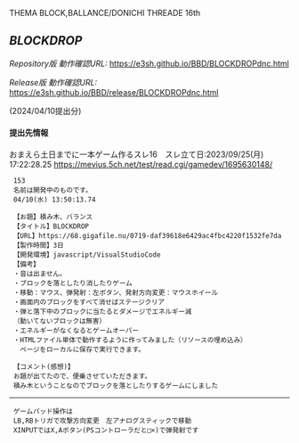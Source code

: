 
THEMA BLOCK,BALLANCE/DONICHI THREADE 16th 

*BLOCKDROP*
--------

*Repository版 動作確認URL:*
https://e3sh.github.io/BBD/BLOCKDROPdnc.html



*Release版 動作確認URL:*
https://e3sh.github.io/BBD/release/BLOCKDROPdnc.html

(2024/04/10提出分) 

#### 提出先情報

おまえら土日までに一本ゲーム作るスレ16　スレ立て日:2023/09/25(月) 17:22:28.25
https://mevius.5ch.net/test/read.cgi/gamedev/1695630148/


     153
     名前は開発中のものです。
     04/10(水) 13:50:13.74

     【お題】積み木、バランス
     【タイトル】BLOCKDROP
     【URL】https://68.gigafile.nu/0719-daf39618e6429ac4fbc4220f1532fe7da
     【製作時間】3日
     【開発環境】javascript/VisualStudioCode
     【備考】
     ・音は出ません。
     ・ブロックを落としたり消したりゲーム
     ・移動：マウス、弾発射：左ボタン、発射方向変更：マウスホイール
     ・画面内のブロックをすべて消せばステージクリア
     ・弾と落下中のブロックに当たるとダメージでエネルギー減
     （動いてないブロックは無害）
     ・エネルギーがなくなるとゲームオーバー
     ・HTMLファイル単体で動作するように作ってみました（リソースの埋め込み）
     　ページをローカルに保存で実行できます。

     【コメント(感想)】
     お題が出てたので、便乗させていただきます。
     積み木ということなのでブロックを落としたりするゲームにしました

---------------------------------------------------
     ゲームパッド操作は
     LB,RBトリガで攻撃方向変更　左アナログスティックで移動
     XINPUTではX,Aボタン(PSコントローラだと□×)で弾発射です